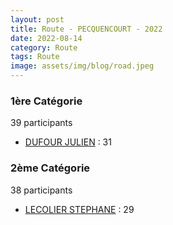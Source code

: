 ```yaml
---
layout: post
title: Route - PECQUENCOURT - 2022
date: 2022-08-14
category: Route
tags: Route
image: assets/img/blog/road.jpeg
---
```


### 1ère Catégorie
39 participants
- [DUFOUR JULIEN](https://teamspecializedlille.cc/coureurs/dufourjulien) : 31

### 2ème Catégorie
38 participants
- [LECOLIER STEPHANE](https://teamspecializedlille.cc/coureurs/lecolierstephane) : 29
